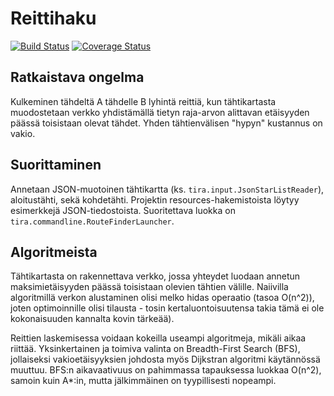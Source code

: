 # Reittihaku

[![Build Status](https://travis-ci.org/jakaarl/2015-periodi-3.svg?branch=master)](https://travis-ci.org/jakaarl/2015-periodi-3) [![Coverage Status](https://coveralls.io/repos/jakaarl/2015-periodi-3/badge.svg)](https://coveralls.io/r/jakaarl/2015-periodi-3)

## Ratkaistava ongelma

Kulkeminen tähdeltä A tähdelle B lyhintä reittiä, kun tähtikartasta muodostetaan verkko yhdistämällä tietyn raja-arvon alittavan etäisyyden päässä toisistaan olevat tähdet. Yhden tähtienvälisen "hypyn" kustannus on vakio.

## Suorittaminen

Annetaan JSON-muotoinen tähtikartta (ks. `tira.input.JsonStarListReader`), aloitustähti, sekä kohdetähti. Projektin resources-hakemistoista löytyy esimerkkejä JSON-tiedostoista. Suoritettava luokka on `tira.commandline.RouteFinderLauncher`.

## Algoritmeista

Tähtikartasta on rakennettava verkko, jossa yhteydet luodaan annetun maksimietäisyyden päässä toisistaan olevien tähtien välille. Naiivilla algoritmillä verkon alustaminen olisi melko hidas operaatio (tasoa O(n^2)), joten optimoinnille olisi tilausta - tosin kertaluontoisuutensa takia tämä ei ole kokonaisuuden kannalta kovin tärkeää).

Reittien laskemisessa voidaan kokeilla useampi algoritmeja, mikäli aikaa riittää. Yksinkertainen ja toimiva valinta on Breadth-First Search (BFS), jollaiseksi vakioetäisyyksien johdosta myös Dijkstran algoritmi käytännössä muuttuu. BFS:n aikavaativuus on pahimmassa tapauksessa luokkaa O(n^2), samoin kuin A\*:in, mutta jälkimmäinen on tyypillisesti nopeampi. 

